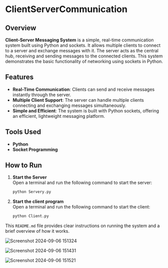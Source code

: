 # ClientServerCommunication


## Overview
**Client-Server Messaging System** is a simple, real-time communication system built using Python and sockets. It allows multiple clients to connect to a server and exchange messages with it. The server acts as the central hub, receiving and sending messages to the connected clients. This system demonstrates the basic functionality of networking using sockets in Python.

## Features
- **Real-Time Communication**: Clients can send and receive messages instantly through the server.
- **Multiple Client Support**: The server can handle multiple clients connecting and exchanging messages simultaneously.
- **Simple and Efficient**: The system is built with Python sockets, offering an efficient, lightweight messaging platform.

## Tools Used
- **Python**
- **Socket Programming**

## How to Run

1. **Start the Server**  
   Open a terminal and run the following command to start the server:
   ```bash
   python Servery.py

2. **Start the client program**  
   Open a terminal and run the following command to start the client:
   ```bash
   python Client.py

 This `README.md` file provides clear instructions on running the system and a brief overview of how it works.

 
![Screenshot 2024-09-06 151324](https://github.com/user-attachments/assets/d0c9f0fb-c3f6-4a43-b20e-ed83d31642ad)


![Screenshot 2024-09-06 151431](https://github.com/user-attachments/assets/73bf937b-17fc-47db-8630-906f70069fa4)



![Screenshot 2024-09-06 151521](https://github.com/user-attachments/assets/4d2a4c18-4a5f-47a2-8ffb-88feab72d3f3)



   
